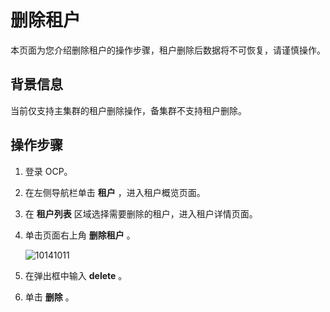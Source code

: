 删除租户
=========================

本页面为您介绍删除租户的操作步骤，租户删除后数据将不可恢复，请谨慎操作。

背景信息
-------------------------

当前仅支持主集群的租户删除操作，备集群不支持租户删除。

操作步骤
-------------------------

1. 登录 OCP。

2. 在左侧导航栏单击 **租户** ，进入租户概览页面。

3. 在 **租户列表** 区域选择需要删除的租户，进入租户详情页面。

4. 单击页面右上角 **删除租户** 。

   ![10141011](https://obbusiness-private.oss-cn-shanghai.aliyuncs.com/doc/img/ocp/%E5%88%A0%E9%99%A4%E7%A7%9F%E6%88%B71.png)

5. 在弹出框中输入 **delete** 。

6. 单击 **删除** 。
